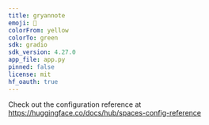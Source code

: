```yaml
---
title: gryannote
emoji: 🐰
colorFrom: yellow
colorTo: green
sdk: gradio
sdk_version: 4.27.0
app_file: app.py
pinned: false
license: mit
hf_oauth: true
---
```


Check out the configuration reference at https://huggingface.co/docs/hub/spaces-config-reference
